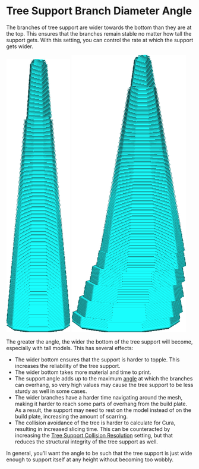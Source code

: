 Tree Support Branch Diameter Angle
====
The branches of tree support are wider towards the bottom than they are at the top. This ensures that the branches remain stable no matter how tall the support gets. With this setting, you can control the rate at which the support gets wider.

![The shape of a branch with a diameter angle of 5°](../images/support_tree_branch_diameter_1_4mm_5.png)
![The shape of a branch with a diameter angle of 10°](../images/support_tree_branch_diameter_angle_10.png)

The greater the angle, the wider the bottom of the tree support will become, especially with tall models. This has several effects:
* The wider bottom ensures that the support is harder to topple. This increases the reliability of the tree support.
* The wider bottom takes more material and time to print.
* The support angle adds up to the maximum [angle](support_tree_angle.md) at which the branches can overhang, so very high values may cause the tree support to be less sturdy as well in some cases.
* The wider branches have a harder time navigating around the mesh, making it harder to reach some parts of overhang from the build plate. As a result, the support may need to rest on the model instead of on the build plate, increasing the amount of scarring.
* The collision avoidance of the tree is harder to calculate for Cura, resulting in increased slicing time. This can be counteracted by increasing the [Tree Support Collision Resolution](support_tree_collision_resolution.md) setting, but that reduces the structural integrity of the tree support as well.

In general, you'll want the angle to be such that the tree support is just wide enough to support itself at any height without becoming too wobbly.